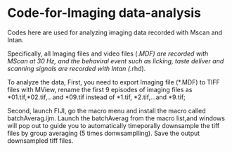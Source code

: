 # Code-for-Imaging data-analysis
Codes here are used for analyzing imaging data recorded with Mscan and Intan.

Specifically, all Imaging files and video files (*.MDF) are recorded with MScan at 30 Hz, and the behaviral event such as licking, taste deliver and scanning signals are recorded with Intan (*.rhd).

To analyze the data,
First, you need to export Imaging file (*.MDF) to TIFF files with MView, rename the first 9 episodes of imaging files as *01.tif,*02.tif,.. and *09.tif instead of *1.tif, *2.tif,...and *9.tif;

Second, launch FIJI, go the macro menu and install the macro called batchAverag.ijm. Launch the batchAverag from the macro list,and windows will pop out to guide you to automatically timeporally downsample the tiff files by group averaging (5 times donwsamplling). Save the output downsampled tiff files.

